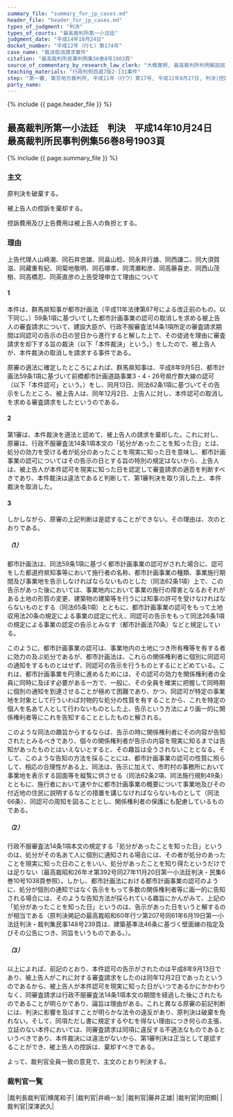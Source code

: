 ```yaml
---
summary_file: "summary_for_jp_cases.md"
header_file: "header_for_jp_cases.md"
types_of_judgment: "判決"
types_of_courts: "最高裁判所第一小法廷"
judgment_date: "平成14年10月24日"
docket_number: "平成12年（行ヒ）第174号"
case_name: "裁決取消請求事件"
citation: "最高裁判所民事判例集56巻8号1903頁"
source_of_commentary_by_research_law_clerk: "大橋寛明, 最高裁判所判例解説民事篇平成14年度878頁"
teaching_materials: "行政判例百選7版2-131事件"
step: "第一審, 東京地方裁判所, 平成11年（行ウ）第17号, 平成11年8月27日, 判決|控訴審, 東京高等裁判所, 平成11年（行コ）第205号, 平成12年3月23日, 判決"
party_name:
---
```


{% include {{ page.header_file }}  %}

## 最高裁判所第一小法廷　判決　平成14年10月24日　最高裁判所民事判例集56巻8号1903頁




{% include {{ page.summary_file }}  %}



















### 主文



原判決を破棄する。

被上告人の控訴を棄却する。

控訴費用及び上告費用は被上告人の負担とする。





### 理由



上告代理人山崎潮、同石井忠雄、同畠山稔、同永井行雄、同西謙二、同大須賀滋、同藏重有紀、同菊地敬明、同石塚孝、同清瀬和彦、同高藤喜史、同西山茂樹、同高橋忍、同英直彦の上告受理申立て理由について

#### 1

本件は、群馬県知事が都市計画法（平成11年法律第87号による改正前のもの。以下同じ。）59条1項に基づいてした都市計画事業の認可の取消しを求める被上告人の審査請求について、建設大臣が、行政不服審査法14条1項所定の審査請求期間は同認可の告示の日の翌日から進行すると解した上で、その徒過を理由に審査請求を却下する旨の裁決（以下「本件裁決」という。）をしたので、被上告人が、本件裁決の取消しを請求する事件である。

原審の適法に確定したところによれば、群馬県知事は、平成8年9月5日、都市計画法59条1項に基づいて前橋都市計画道路事業3・4・26号県庁群大線の認可（以下「本件認可」という。）をし、同月13日、同法62条1項に基づいてその告示をしたところ、被上告人は、同年12月2日、上告人に対し、本件認可の取消しを求める審査請求をしたというのである。

#### 2

第1審は、本件裁決を適法と認めて、被上告人の請求を棄却した。これに対し、原審は、行政不服審査法14条1項本文の「処分があったことを知った日」とは、処分の効力を受ける者が処分のあったことを現実に知った日を意味し、都市計画事業の認可についてはその告示の日とする旨の特別の規定はないから、上告人は、被上告人が本件認可を現実に知った日を認定して審査請求の適否を判断すべきであり、本件裁決は違法であると判断して、第1審判決を取り消した上、本件裁決を取消した。

#### 3

しかしながら、原審の上記判断は是認することができない。その理由は、次のとおりである。

##### （1）

都市計画法は、同法59条1項に基づく都市計画事業の認可がされた場合に、認可をした都道府県知事等において施行者の名称、都市計画事業の種類、事業施行期間及び事業地を告示しなければならないものとした（同法62条1項）上で、この告示があった後においては、事業地内において事業の施行の障害となるおそれがある土地の形質の変更、建築物の建築等を行うには知事の許可を受けなければならないものとする（同法65条1項）とともに、都市計画事業の認可をもって土地収用法20条の規定による事業の認定に代え、同認可の告示をもって同法26条1項の規定による事業の認定の告示とみなす（都市計画法70条）などと規定している。

このように、都市計画事業の認可は、事業地内の土地につき所有権等を有する者に効力の及ぶ処分であるが、都市計画法は、これらの関係権利者に個別に同認可の通知をするものとはせず、同認可の告示を行うものとするにとどめている。これは、都市計画事業を円滑に進めるためには、その認可の効力を関係権利者の全員に同時に及ぼす必要がある一方で、一般に、その全員を確実に把握して同時期に個別の通知を到達させることが極めて困難であり、かつ、同認可が特定の事業地を対象として行ういわば対物的な処分の性質を有することから、これを特定の個人を名あて人として行わないものとした上、告示という方法により画一的に関係権利者等にこれを告知することとしたものと解される。

このような同法の趣旨からするならば、告示の時に関係権利者にその内容が告知されたとみるべきであり、個々の関係権利者が告示の内容を現実に知るまでは告知があったものとはいえないとすると、その趣旨は全うされないこととなる。そして、このような告知の方法を採ることには、都市計画事業の認可の性質に照らして、相応の合理性がある上、同法は、告示に加えて、市町村の事務所において事業地を表示する図面等を縦覧に供させる（同法62条2項、同法施行規則49条）とともに、施行者において速やかに都市計画事業の概要について事業地及びその付近地の住民に説明するなどの措置を講じなければならないものとして（同法66条）、同認可の周知を図ることとし、関係権利者の保護にも配慮しているものである。

##### （2）

行政不服審査法14条1項本文の規定する「処分があったことを知った日」というのは、処分がその名あて人に個別に通知される場合には、その者が処分のあったことを現実に知った日のことをいい、処分があったことを知り得たというだけでは足りない（最高裁昭和26年オ第392号同27年11月20日第一小法廷判決・民集6巻10号1038頁参照）。しかし、都市計画法における都市計画事業の認可のように、処分が個別の通知ではなく告示をもって多数の関係権利者等に画一的に告知される場合には、そのような告知方法が採られている趣旨にかんがみて、上記の「処分があったことを知った日」というのは、告示があった日をいうと解するのが相当である（原判決掲記の最高裁昭和60年行ツ第207号同61年6月19日第一小法廷判決・裁判集民事148号239頁は、建築基準法46条に基づく壁面線の指定及びその公告につき、同旨をいうものである。）。

##### （3）

以上によれば、前記のとおり、本件認可の告示がされたのは平成8年9月13日であり、被上告人がこれに対する審査請求をしたのは同年12月2日であったというのであるから、被上告人が本件認可を現実に知った日がいつであるかにかかわりなく、同審査請求は行政不服審査法14条1項本文の期間を経過した後にされたものであることが明らかであり、論旨は理由がある。これと異なる原審の前記判断には、判決に影響を及ぼすことが明らかな法令の違反があり、原判決は破棄を免れない。そして、同項ただし書に規定するやむを得ない理由につき何らの主張、立証のない本件においては、同審査請求は同項に違反する不適法なものであるというべきであり、本件裁決には違法がないから、第1審判決は正当として是認することができ、被上告人の控訴は、棄却すべきである。

よって、裁判官全員一致の意見で、主文のとおり判決する。

### 裁判官一覧

|裁判長裁判官|横尾和子|
|裁判官|井嶋一友|
|裁判官|藤井正雄|
|裁判官|町田顯|
|裁判官|深澤武久|





